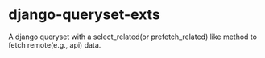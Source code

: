 # django-queryset-exts
A django queryset with a select_related(or prefetch_related) like method to fetch remote(e.g., api) data.
